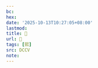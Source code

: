```yaml
---
bc:
hex:
date: '2025-10-13T10:27:05+08:00'
lastmod:
title: 􀨦
url: 􀨦
tags: [熙]
src: DCCV
note:
---
```

